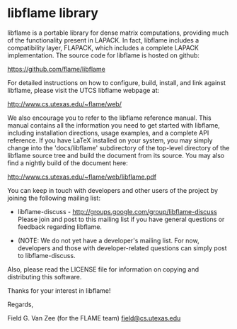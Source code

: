 # libflame library

libflame is a portable library for dense matrix computations, providing
much of the functionality present in LAPACK. In fact, libflame includes
a compatibility layer, FLAPACK, which includes a complete LAPACK
implementation. The source code for libflame is hosted on github:

  https://github.com/flame/libflame

For detailed instructions on how to configure, build, install, and link
against libflame, please visit the UTCS libflame webpage at:

  http://www.cs.utexas.edu/~flame/web/

We also encourage you to refer to the libflame reference manual. This
manual contains all the information you need to get started with
libflame, including installation directions, usage examples, and a
complete API reference. If you have LaTeX installed on your system, you
may simply change into the 'docs/libflame' subdirectory of the top-level
directory of the libflame source tree and build the document from its
source. You may also find a nightly build of the document here:

  http://www.cs.utexas.edu/~flame/web/libflame.pdf

You can keep in touch with developers and other users of the project by
joining the following mailing list:

 - libflame-discuss - http://groups.google.com/group/libflame-discuss
    Please join and post to this mailing list if you have general questions
    or feedback regarding libflame.

 -  (NOTE: We do not yet have a developer's mailing list. For now,
    developers and those with developer-related questions can simply post
    to libflame-discuss.

Also, please read the LICENSE file for information on copying and
distributing this software.

Thanks for your interest in libflame!

Regards,

Field G. Van Zee
(for the FLAME team)
field@cs.utexas.edu
